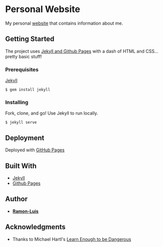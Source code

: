 # Personal Website

My personal [website](http://www.ramon-luis.com) that contains information about me.

## Getting Started

The project uses [Jekyll and Github Pages](https://help.github.com/articles/using-jekyll-as-a-static-site-generator-with-github-pages/) with a dash of HTML and CSS... pretty basic stuff!

### Prerequisites

[Jekyll](https://jekyllrb.com/)
```
$ gem install jekyll
```

### Installing

Fork, clone, and go!  Use Jekyll to run locally.

```
$ jekyll serve
```

## Deployment

Deployed with [GitHub Pages](https://pages.github.com/)

## Built With

* [Jekyll](https://jekyllrb.com/)
* [Github Pages](https://pages.github.com/)

## Author

* [**Ramon-Luis**](https://github.com/ramon-luis)

## Acknowledgments

* Thanks to Michael Hartl's [Learn Enough to be Dangerous](https://www.learnenough.com/)

